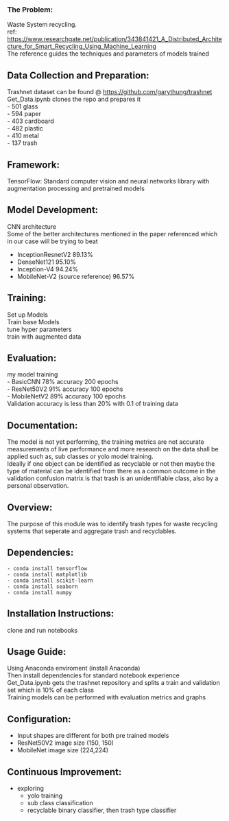 ### The Problem:
Waste System recycling. <br />
ref: https://www.researchgate.net/publication/343841421_A_Distributed_Architecture_for_Smart_Recycling_Using_Machine_Learning <br />
The reference guides the techniques and parameters of models trained

## Data Collection and Preparation: 
Trashnet dataset can be found @ https://github.com/garythung/trashnet <br />
Get_Data.ipynb clones the repo and prepares it    <br />
    - 501 glass <br />
    - 594 paper <br />
    - 403 cardboard <br />
    - 482 plastic <br />
    - 410 metal <br />
    - 137 trash <br />

## Framework: 
TensorFlow: Standard computer vision and neural networks library with augmentation processing and pretrained models 

## Model Development: 
CNN architecture <br />
Some of the better architectures mentioned in the paper referenced which in our case will be trying to beat <br />    
- InceptionResnetV2 89.13% <br />
- DenseNet121 95.10% <br />
- Inception-V4 94.24% <br />
- MobileNet-V2 (source reference) 96.57% <br />

## Training: 
Set up Models <br />
Train base Models <br />
tune hyper parameters <br />
train with augmented data <br />

## Evaluation:
my model training  <br />
    - BasicCNN 78% accuracy 200 epochs <br />
    - ResNet50V2 91% accuracy 100 epochs <br />
    - MobileNetV2 89% accuracy 100 epochs  <br />
Validation accuracy is less than 20% with 0.1 of training data

## Documentation: 
The model is not yet performing, the training metrics are not accurate measurements of live performance and more research on the data shall be applied such as, sub classes or yolo model training.  <br />
Ideally if one object can be identified as recyclable or not then maybe the type of material can be identified from there as a common outcome in the validation confusion matrix is that trash is an unidentifiable class, also by a personal observation.    

## Overview: 
The purpose of this module was to identify trash types for waste recycling systems that seperate and aggregate trash and recyclables.    

## Dependencies: 
    - conda install tensorflow
    - conda install matplotlib
    - conda install scikit-learn
    - conda install seaborn 
    - conda install numpy


## Installation Instructions: 
clone and run notebooks

## Usage Guide: 
Using Anaconda enviroment (install Anaconda) <br />
Then install dependencies for standard notebook experience <br />
Get_Data.ipynb gets the trashnet repository and splits a train and validation set which is 10% of each class <br />
Training models can be performed with evaluation metrics and graphs <br />
    

## Configuration: 
- Input shapes are different for both pre trained models <br />
- ResNet50V2 image size (150, 150) <br />
- MobileNet image size (224,224) <br />

## Continuous Improvement: 
- exploring  <br />
    - yolo training <br />
    - sub class classification <br />
    - recyclable binary classifier, then trash type classifier  <br />
